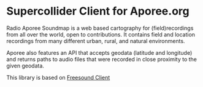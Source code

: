 # Supercollider Client for Aporee.org

Radio Aporee Soundmap is a web based cartography for (field)recordings from all over the world, open to contributions. It contains field and location recordings from many different urban, rural, and natural environments.

Aporee also features an API that accepts geodata (latitude and longitude) and returns paths to audio files that were recorded in close proximity to the given geodata. 

This library is based on [Freesound Client](https://github.com/g-roma/Freesound.sc)